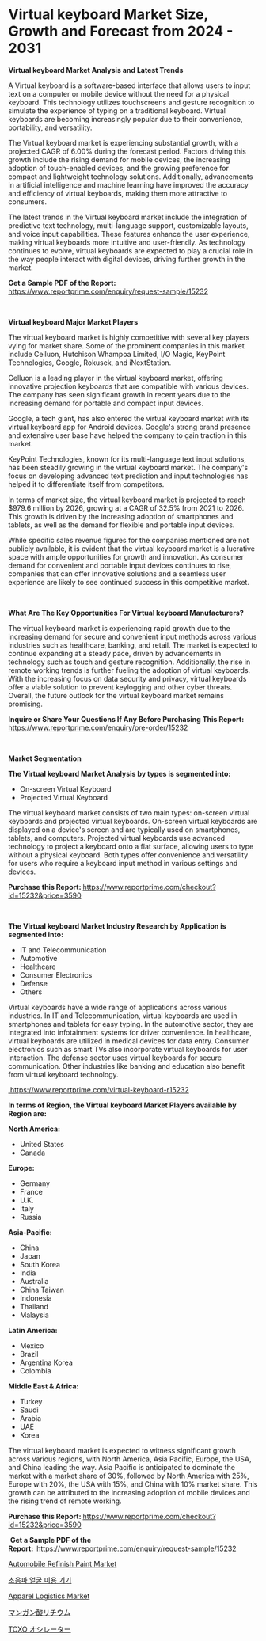 <p><h1>Virtual keyboard Market Size, Growth and Forecast from 2024 - 2031</h1></p><p><strong>Virtual keyboard Market Analysis and Latest Trends</strong></p>
<p><p>A Virtual keyboard is a software-based interface that allows users to input text on a computer or mobile device without the need for a physical keyboard. This technology utilizes touchscreens and gesture recognition to simulate the experience of typing on a traditional keyboard. Virtual keyboards are becoming increasingly popular due to their convenience, portability, and versatility.</p><p>The Virtual keyboard market is experiencing substantial growth, with a projected CAGR of 6.00% during the forecast period. Factors driving this growth include the rising demand for mobile devices, the increasing adoption of touch-enabled devices, and the growing preference for compact and lightweight technology solutions. Additionally, advancements in artificial intelligence and machine learning have improved the accuracy and efficiency of virtual keyboards, making them more attractive to consumers.</p><p>The latest trends in the Virtual keyboard market include the integration of predictive text technology, multi-language support, customizable layouts, and voice input capabilities. These features enhance the user experience, making virtual keyboards more intuitive and user-friendly. As technology continues to evolve, virtual keyboards are expected to play a crucial role in the way people interact with digital devices, driving further growth in the market.</p></p>
<p><strong>Get a Sample PDF of the Report:&nbsp;</strong> <a href="https://www.reportprime.com/enquiry/request-sample/15232">https://www.reportprime.com/enquiry/request-sample/15232</a></p>
<p>&nbsp;</p>
<p><strong>Virtual keyboard Major Market Players</strong></p>
<p><p>The virtual keyboard market is highly competitive with several key players vying for market share. Some of the prominent companies in this market include Celluon, Hutchison Whampoa Limited, I/O Magic, KeyPoint Technologies, Google, Rokusek, and iNextStation.</p><p>Celluon is a leading player in the virtual keyboard market, offering innovative projection keyboards that are compatible with various devices. The company has seen significant growth in recent years due to the increasing demand for portable and compact input devices.</p><p>Google, a tech giant, has also entered the virtual keyboard market with its virtual keyboard app for Android devices. Google's strong brand presence and extensive user base have helped the company to gain traction in this market.</p><p>KeyPoint Technologies, known for its multi-language text input solutions, has been steadily growing in the virtual keyboard market. The company's focus on developing advanced text prediction and input technologies has helped it to differentiate itself from competitors.</p><p>In terms of market size, the virtual keyboard market is projected to reach $979.6 million by 2026, growing at a CAGR of 32.5% from 2021 to 2026. This growth is driven by the increasing adoption of smartphones and tablets, as well as the demand for flexible and portable input devices.</p><p>While specific sales revenue figures for the companies mentioned are not publicly available, it is evident that the virtual keyboard market is a lucrative space with ample opportunities for growth and innovation. As consumer demand for convenient and portable input devices continues to rise, companies that can offer innovative solutions and a seamless user experience are likely to see continued success in this competitive market.</p></p>
<p>&nbsp;</p>
<p><strong>What Are The Key Opportunities For Virtual keyboard Manufacturers?</strong></p>
<p><p>The virtual keyboard market is experiencing rapid growth due to the increasing demand for secure and convenient input methods across various industries such as healthcare, banking, and retail. The market is expected to continue expanding at a steady pace, driven by advancements in technology such as touch and gesture recognition. Additionally, the rise in remote working trends is further fueling the adoption of virtual keyboards. With the increasing focus on data security and privacy, virtual keyboards offer a viable solution to prevent keylogging and other cyber threats. Overall, the future outlook for the virtual keyboard market remains promising.</p></p>
<p><strong>Inquire or Share Your Questions If Any Before Purchasing This Report:</strong> <a href="https://www.reportprime.com/enquiry/pre-order/15232">https://www.reportprime.com/enquiry/pre-order/15232</a></p>
<p>&nbsp;</p>
<p><strong>Market Segmentation</strong></p>
<p><strong>The Virtual keyboard Market Analysis by types is segmented into:</strong></p>
<p><ul><li>On-screen Virtual Keyboard</li><li>Projected Virtual Keyboard</li></ul></p>
<p><p>The virtual keyboard market consists of two main types: on-screen virtual keyboards and projected virtual keyboards. On-screen virtual keyboards are displayed on a device's screen and are typically used on smartphones, tablets, and computers. Projected virtual keyboards use advanced technology to project a keyboard onto a flat surface, allowing users to type without a physical keyboard. Both types offer convenience and versatility for users who require a keyboard input method in various settings and devices.</p></p>
<p><strong>Purchase this Report:&nbsp;</strong><a href="https://www.reportprime.com/checkout?id=15232&price=3590">https://www.reportprime.com/checkout?id=15232&price=3590</a></p>
<p>&nbsp;</p>
<p><strong>The Virtual keyboard Market Industry Research by Application is segmented into:</strong></p>
<p><ul><li>IT and Telecommunication</li><li>Automotive</li><li>Healthcare</li><li>Consumer Electronics</li><li>Defense</li><li>Others</li></ul></p>
<p><p>Virtual keyboards have a wide range of applications across various industries. In IT and Telecommunication, virtual keyboards are used in smartphones and tablets for easy typing. In the automotive sector, they are integrated into infotainment systems for driver convenience. In healthcare, virtual keyboards are utilized in medical devices for data entry. Consumer electronics such as smart TVs also incorporate virtual keyboards for user interaction. The defense sector uses virtual keyboards for secure communication. Other industries like banking and education also benefit from virtual keyboard technology.</p></p>
<p><a href="https://www.reportprime.com/virtual-keyboard-r15232">&nbsp;https://www.reportprime.com/virtual-keyboard-r15232</a></p>
<p><strong>In terms of Region, the Virtual keyboard Market Players available by Region are:</strong></p>
<p>
    <p> <strong> North America: </strong>
        <ul>
            <li>United States</li>
            <li>Canada</li>
        </ul>
        </p> 
    <p> <strong> Europe: </strong>
        <ul>
            <li>Germany</li>
            <li>France</li>
            <li>U.K.</li>
            <li>Italy</li>
            <li>Russia</li>
        </ul>
        </p> 
    <p> <strong> Asia-Pacific: </strong>
        <ul>
            <li>China</li>
            <li>Japan</li>
            <li>South Korea</li>
            <li>India</li>
            <li>Australia</li>
            <li>China Taiwan</li>
            <li>Indonesia</li>
            <li>Thailand</li>
            <li>Malaysia</li>
        </ul>
        </p> 
    <p> <strong> Latin America: </strong>
        <ul>
            <li>Mexico</li>
            <li>Brazil</li>
            <li>Argentina Korea</li>
            <li>Colombia</li>
        </ul>
        </p> 
    <p> <strong> Middle East & Africa: </strong>
        <ul>
            <li>Turkey</li>
            <li>Saudi</li>
            <li>Arabia</li>
            <li>UAE</li>
            <li>Korea</li>
        </ul>
    </p>
    </p>
<p><p>The virtual keyboard market is expected to witness significant growth across various regions, with North America, Asia Pacific, Europe, the USA, and China leading the way. Asia Pacific is anticipated to dominate the market with a market share of 30%, followed by North America with 25%, Europe with 20%, the USA with 15%, and China with 10% market share. This growth can be attributed to the increasing adoption of mobile devices and the rising trend of remote working.</p></p>
<p><strong>Purchase this Report: </strong><a href="https://www.reportprime.com/checkout?id=15232&price=3590">https://www.reportprime.com/checkout?id=15232&price=3590</a></p>
<p>&nbsp;<strong>Get a Sample PDF of the Report:&nbsp;&nbsp;</strong><a href="https://www.reportprime.com/enquiry/request-sample/15232">https://www.reportprime.com/enquiry/request-sample/15232</a></p>
<p><strong></strong></p>
<p><p><a href="https://www.linkedin.com/pulse/automobile-refinish-paint-market-size-share-global-analysis-j3ope?trackingId=aMOIeO3Lgz5TnOXuYw2BfQ%3D%3D">Automobile Refinish Paint Market</a></p><p><a href="https://github.com/laholand/Market-Research-Report-List-3/blob/main/452043723463.md">초음파 얼굴 미용 기기</a></p><p><a href="https://github.com/JameTravis/Market-Research-Report-List-4/blob/main/apparel-logistics-market.md">Apparel Logistics Market</a></p><p><a href="https://medium.com/@carllane655/%E3%83%AA%E3%83%81%E3%82%A6%E3%83%A0%E3%83%9E%E3%83%B3%E3%82%AC%E3%83%B3%E9%85%B8%E5%A1%A9%E5%B8%82%E5%A0%B4%E3%83%AC%E3%83%9D%E3%83%BC%E3%83%88%E3%81%AF-%E3%81%93%E3%81%AE%E5%B8%82%E5%A0%B4%E3%81%AE%E6%9C%80%E6%96%B0%E3%81%AE%E3%83%88%E3%83%AC%E3%83%B3%E3%83%89%E3%81%A8%E6%88%90%E9%95%B7%E6%A9%9F%E4%BC%9A%E3%82%92%E6%98%8E%E3%82%89%E3%81%8B%E3%81%AB%E3%81%97%E3%81%A6%E3%81%84%E3%81%BE%E3%81%99-c42983abd945">マンガン酸リチウム</a></p><p><a href="https://medium.com/@charityrice70/tcxo%E7%99%BA%E6%8C%AF%E5%99%A8%E3%81%AE%E3%82%B7%E3%82%A7%E3%82%A2%E3%81%AE%E9%80%B2%E5%8C%96%E3%81%A8%E5%B8%82%E5%A0%B4%E6%88%90%E9%95%B7%E3%83%88%E3%83%AC%E3%83%B3%E3%83%892024%E5%B9%B4-2031%E5%B9%B4-e2f95e2dba72">TCXO オシレーター</a></p></p>